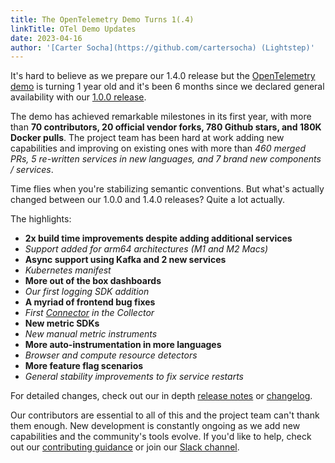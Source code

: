 ```yaml
---
title: The OpenTelemetry Demo Turns 1(.4)
linkTitle: OTel Demo Updates
date: 2023-04-16
author: '[Carter Socha](https://github.com/cartersocha) (Lightstep)'
---
```


It's hard to believe as we prepare our 1.4.0 release but the [OpenTelemetry
demo](https://opentelemetry.io/docs/demo/) is turning 1 year old and it's been 6
months since we declared general availability with our [1.0.0
release](https://opentelemetry.io/blog/2022/announcing-opentelemetry-demo-release/).

The demo has achieved remarkable milestones in its first year, with more than **70 contributors, 20 official vendor forks, 780 Github stars, and 180K Docker pulls**. The project team has been hard at work adding new capabilities and improving on existing ones with more than *460 merged PRs, 5 re-written services in new languages, and 7 brand new components / services*.  

Time flies when you're stabilizing semantic conventions. But what's actually
changed between our 1.0.0 and 1.4.0 releases? Quite a lot actually.

The highlights:

* **2x build time improvements despite adding additional services**
* *Support added for arm64 architectures (M1 and M2 Macs)*
* **Async support using Kafka and 2 new services**
* *Kubernetes manifest*
* **More out of the box dashboards**
* *Our first logging SDK addition*
* **A myriad of frontend bug fixes**
* *First
  [Connector](https://github.com/open-telemetry/opentelemetry-collector/blob/main/connector/README.md)
  in the Collector*
* **New metric SDKs**
* *New manual metric instruments*
* **More auto-instrumentation in more languages**
* *Browser and compute resource detectors*
* **More feature flag scenarios**
* *General stability improvements to fix service restarts*

For detailed changes, check out our in depth [release
notes](https://github.com/open-telemetry/opentelemetry-demo/releases) or
[changelog](https://github.com/open-telemetry/opentelemetry-demo/blob/main/CHANGELOG.md).

Our contributors are essential to all of this and the project team can't thank
them enough. New development is constantly ongoing as we add new capabilities
and the community's tools evolve. If you'd like to help, check out our
[contributing
guidance](https://github.com/open-telemetry/opentelemetry-demo/blob/main/CONTRIBUTING.md)
or join our [Slack
channel](https://cloud-native.slack.com/archives/C03B4CWV4DA).
